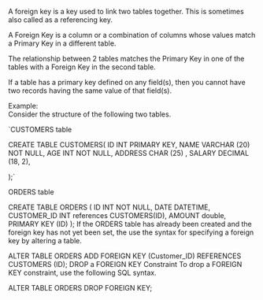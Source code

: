 A foreign key is a key used to link two tables together. This is sometimes also called as a referencing key. <br />

A Foreign Key is a column or a combination of columns whose values match a Primary Key in a different table. <br />

The relationship between 2 tables matches the Primary Key in one of the tables with a Foreign Key in the second table. <br />

If a table has a primary key defined on any field(s), then you cannot have two records having the same value of that field(s). <br />

Example: <br />
Consider the structure of the following two tables.

`CUSTOMERS table

CREATE TABLE CUSTOMERS(
   ID   INT              PRIMARY KEY,
   NAME VARCHAR (20)     NOT NULL,
   AGE  INT              NOT NULL,
   ADDRESS  CHAR (25) ,
   SALARY   DECIMAL (18, 2),       
   
);`

ORDERS table

CREATE TABLE ORDERS (
   ID          INT        NOT NULL,
   DATE        DATETIME, 
   CUSTOMER_ID INT references CUSTOMERS(ID),
   AMOUNT     double,
   PRIMARY KEY (ID)
);
If the ORDERS table has already been created and the foreign key has not yet been set, the use the syntax for specifying a foreign key by altering a table.

ALTER TABLE ORDERS 
   ADD FOREIGN KEY (Customer_ID) REFERENCES CUSTOMERS (ID);
DROP a FOREIGN KEY Constraint
To drop a FOREIGN KEY constraint, use the following SQL syntax.

ALTER TABLE ORDERS
   DROP FOREIGN KEY;
